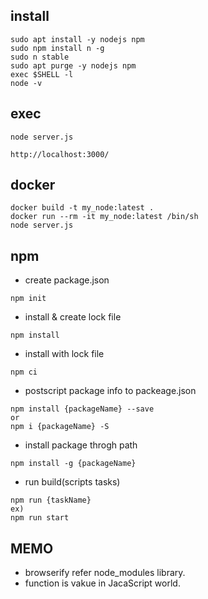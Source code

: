 ## install

```
sudo apt install -y nodejs npm
sudo npm install n -g
sudo n stable
sudo apt purge -y nodejs npm
exec $SHELL -l
node -v
```

## exec

```
node server.js
```

```
http://localhost:3000/
```

## docker

```
docker build -t my_node:latest .
docker run --rm -it my_node:latest /bin/sh
node server.js
```

## npm

* create package.json

```
npm init
```

* install & create lock file

```
npm install
```

* install with lock file

```
npm ci
```

* postscript package info to packeage.json

```
npm install {packageName} --save
or
npm i {packageName} -S
```

* install package throgh path

```
npm install -g {packageName}
```

* run build(scripts tasks)

```
npm run {taskName}
ex)
npm run start
```

## MEMO
* browserify refer node_modules library. 
* function is vakue in JacaScript world.
